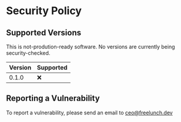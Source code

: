 # Security Policy

## Supported Versions

This is not-prodution-ready software. No versions are currently
being security-checked.

| Version | Supported          |
| ------- | ------------------ |
| 0.1.0   | :x: |

## Reporting a Vulnerability

To report a vulnerability, please send an email to ceo@freelunch.dev